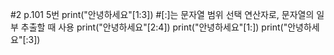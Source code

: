 #2 p.101 5번
print("안녕하세요"[1:3]) #[:]는 문자열 범위 선택 연산자로, 문자열의 일부 추출할 때 사용
print("안녕하세요"[2:4])
print("안녕하세요"[1:])
print("안녕하세요"[:3])